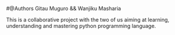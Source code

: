 #@Authors Gitau Muguro && Wanjiku Masharia

This is a collaborative project with the two of us aiming at learning, understanding and mastering
python programming language.
